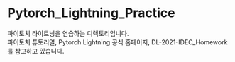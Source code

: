 # Pytorch_Lightning_Practice
파이토치 라이트닝을 연습하는 디렉토리입니다.  
파이토치 튜토리얼, Pytorch Lightning 공식 홈페이지, DL-2021-IDEC_Homework를 참고하고 있습니다.
